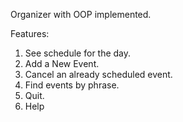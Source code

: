 Organizer with OOP implemented.

Features:
1. See schedule for the day.
2. Add a New Event.
3. Cancel an already scheduled event.
4. Find events by phrase.
5. Quit.
6. Help
